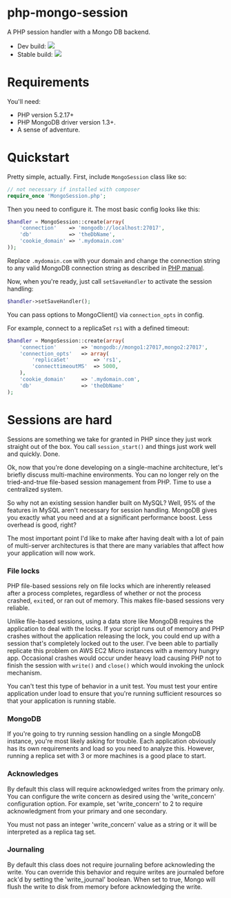 php-mongo-session
=================

A PHP session handler with a Mongo DB backend.

 * Dev build: <a href="http://travis-ci.org/nicktacular/php-mongo-session"><img src="https://travis-ci.org/nicktacular/php-mongo-session.png?branch=testing"></a>
 * Stable build: <a href="http://travis-ci.org/nicktacular/php-mongo-session"><img src="https://travis-ci.org/nicktacular/php-mongo-session.png?branch=master"></a>

Requirements
============

You'll need:
* PHP version 5.2.17+
* PHP MongoDB driver version 1.3+.
* A sense of adventure.

Quickstart
==========

Pretty simple, actually. First, include `MongoSession` class like so:

```php
// not necessary if installed with composer
require_once 'MongoSession.php';
```

Then you need to configure it. The most basic config looks like this:

```php
$handler = MongoSession::create(array(
    'connection'    => 'mongodb://localhost:27017',
    'db'            => 'theDbName',
    'cookie_domain' => '.mydomain.com'
));
```

Replace `.mydomain.com` with your domain and change the connection string to any
valid MongoDB connection string as described in [PHP manual](http://www.php.net/manual/en/mongo.connecting.php).

Now, when you're ready, just call `setSaveHandler` to activate the session handling:

```php
$handler->setSaveHandler();
```

You can pass options to MongoClient() via `connection_opts` in config.

For example, connect to a replicaSet `rs1` with a defined timeout:

```php
$handler = MongoSession::create(array(
    'connection'        => 'mongodb://mongo1:27017,mongo2:27017',
    'connection_opts'   => array(
        'replicaSet'        => 'rs1',
        'connecttimeoutMS'  => 5000,
    ),
    'cookie_domain'     => '.mydomain.com',
    'db'                => 'theDbName'
);
```

Sessions are hard
=================

Sessions are something we take for granted in PHP since they just work straight out of the box. You call
`session_start()` and things just work well and quickly. Done.

Ok, now that you're done developing on a single-machine architecture, let's briefly discuss multi-machine
environments. You can no longer rely on the tried-and-true file-based session management from PHP. Time
to use a centralized system.

So why not an existing session handler built on MySQL? Well, 95% of the features in MySQL aren't necessary
for session handling. MongoDB gives you exactly what you need and at a significant performance boost. Less
overhead is good, right?

The most important point I'd like to make after having dealt with a lot of pain of multi-server architectures
is that there are many variables that affect how your application will now work.

### File locks

PHP file-based sessions rely on file locks which are inherently released after a process completes,
regardless of whether or not the process crashed, `exit`ed, or ran out of memory. This makes file-based
sessions very reliable.

Unlike file-based sessions, using a data store like MongoDB requires the application to deal with the
locks. If your script runs out of memory and PHP crashes without the application releasing the lock,
you could end up with a session that's completely locked out to the user. I've been able to partially
replicate this problem on AWS EC2 Micro instances with a memory hungry app. Occasional crashes would
occur under heavy load causing PHP not to finish the session with `write()` and `close()` which would
invoking the unlock mechanism.

You can't test this type of behavior in a unit test. You must test your entire application under load
to ensure that you're running sufficient resources so that your application is running stable.

### MongoDB

If you're going to try running session handling on a single MongoDB instance, you're most likely
asking for trouble. Each application obviously has its own requirements and load so you need to
analyze this. However, running a replica set with 3 or more machines is a good place to start.

### Acknowledges

By default this class will require acknowledged writes from the primary only. You can configure the 
write concern as desired using the 'write_concern' configuration option. For example, set 'write_concern'
to 2 to require acknowledgment from your primary and one secondary.

You must not pass an integer 'write_concern' value as a string or it will be interpreted as a replica tag set.

### Journaling

By default this class does not require journaling before acknowleding the write. You can override this
behavior and require writes are journaled before ack'd by setting the 'write_journal' boolean. When set
to true, Mongo will flush the write to disk from memory before acknowledging the write.

